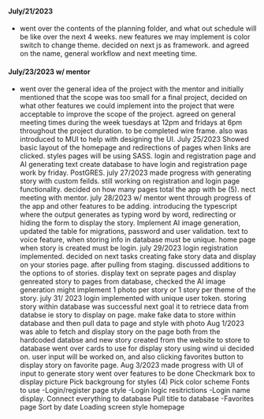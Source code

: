  #### July/21/2023
- went over the contents of the planning folder, and what out schedule will be like over the next 4 weeks. new features we may implement is color switch to change theme. decided on next js as framework. and agreed on the name, general workflow and next meeting time.
  
#### July/23/2023 w/ mentor
- went over the general idea of the project with the mentor and initially mentioned that the scope was too small for a final project, decided on what other features we could implement into the project that were acceptable to improve the scope of the project. agreed on general meeting times during the week tuesdays at 12pm and fridays at 6pm throughout the project duration. to be completed wire frame. also was introduced to MUI to help with designing the UI.
July 25/2023
Showed basic layout of the homepage and redirections of pages when links are clicked. styles pages will be using SASS. login and registration page and AI generating text create database to have login and registration page work by friday. PostGRES.
july 27/2023
made progress with generating story with custom feilds. still working on registration and login page functionality. decided on how many pages total the app with be (5). nect meeting with mentor. 
july 28/2023 w/ mentor 
went through progress of the app and other features to be adding.
introducing the typescript where the output generates as typing word by word, redirecting or hiding the form to display the story. Implement AI image generation, updated the table for migrations, password and user validation. text to voice feature, when storing info in database must be unique. home page when story is created must be login. 
july 29/2023
login registration implemented. decided on next tasks creating fake story data and display on your stories page. after pulling from staging. discussed additions to the options to of stories. display text on seprate pages and display genreated story to pages from database, checked the AI image generation might implement 1 photo per story or 1 story per theme of the story. 
july 31/ 2023
login implemented with unique user token. storing story within database was successful next goal it to retriece data from databse ie story to display on page. make fake data to store within database and then pull data to page and style with photo
Aug 1/2023
was able to fetch and display story on the page both from the hardcoded databse and new story created from the website to store to database went over cards to use for display story using wind ui decided on. user input will be worked on, and also clicking favorites button to display story on favorite page. 
Aug 3/2023
made progress with UI of input to generate story went over features to be done 
Checkmark box to display picture
Pick backgroung for styles (4) 
Pick color scheme
Fonts to use
-Login/register page style
-Login logic resitrictions
-Login name display.
Connect everything to database
Pull title to database
-Favorites page 
Sort by date 
Loading screen style homepage
